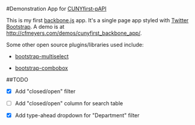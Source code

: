 #Demonstration App for [CUNYfirst-pAPI](https://github.com/cfmeyers/CUNYfirst-pAPI)

This is my first [backbone.js](http://backbonejs.org/) app.  It's a single page app styled with [Twitter Bootstrap](http://getbootstrap.com/).  A demo is at http://cfmeyers.com/demos/cunyfirst_backbone_app/.

Some other open source plugins/libraries used include:

-  [bootstrap-multiselect](http://davidstutz.github.io/bootstrap-multiselect)

-  [bootstrap-combobox](https://github.com/danielfarrell/bootstrap-combobox)


##TODO

-  [X]  Add "closed/open" filter

-  [ ]  Add "closed/open" column for search table

-  [X]  Add type-ahead dropdown for "Department" filter












